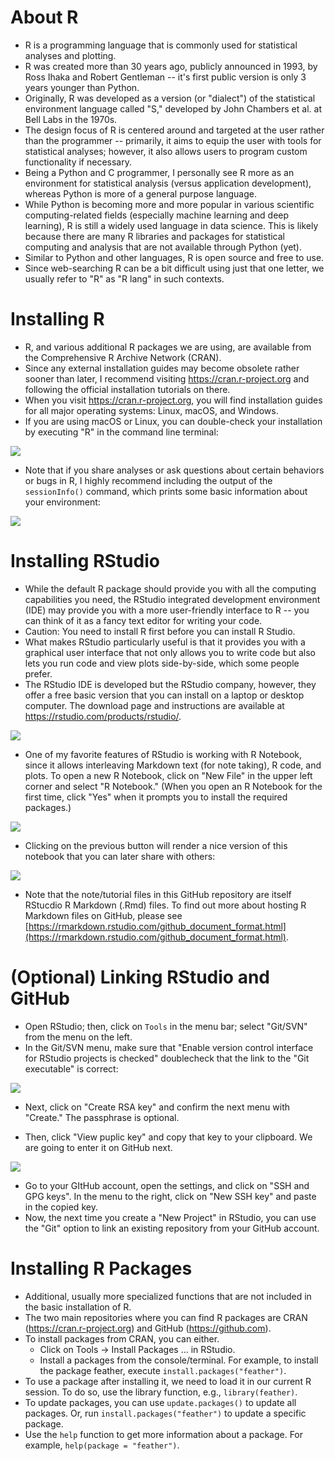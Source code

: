 # About R

- R is a programming language that is commonly used for statistical analyses and plotting.
- R was created more than 30 years ago, publicly announced in 1993, by Ross Ihaka and Robert Gentleman -- it's first public version is only 3 years younger than Python.
- Originally, R was developed as a version (or "dialect") of the statistical environment language called "S," developed by John Chambers et al. at Bell Labs in the 1970s.
- The design focus of R is centered around and targeted at the user rather than the programmer -- primarily, it aims to equip the user with tools for statistical analyses; however, it also allows users to program custom functionality if necessary.
- Being a Python and C programmer, I personally see R more as an environment for statistical analysis (versus application development), whereas Python is more of a general purpose language.
- While Python is becoming more and more popular in various scientific computing-related fields (especially machine learning and deep learning), R is still a widely used language in data science. This is likely because there are many R libraries and packages for statistical computing and analysis that are not available through Python (yet).
- Similar to Python and other languages, R is open source and free to use.
- Since web-searching R can be a bit difficult using just that one letter, we usually refer to "R" as "R lang" in such contexts.

# Installing R

- R, and various additional R packages we are using, are available from the Comprehensive R Archive Network (CRAN).
- Since any external installation guides may become obsolete rather sooner than later, I recommend visiting https://cran.r-project.org and following the official installation tutorials on there.
- When you visit https://cran.r-project.org, you will find installation guides for all major operating systems: Linux, macOS, and Windows.
- If you are using macOS or Linux, you can double-check your installation by executing "R" in the command line terminal:
  

![](images/01/launching-R.png)

- Note that if you share analyses or ask questions about certain behaviors or bugs in R, I highly recommend including the output of the `sessionInfo()` command, which prints some basic information about your environment:

![](images/01/sessioninfo.png)



# Installing RStudio

- While the default R package should provide you with all the computing capabilities you need, the RStudio integrated development environment (IDE) may provide you with a more user-friendly interface to R -- you can think of it as a fancy text editor for writing your code.
- Caution: You need to install R first before you can install R Studio.
- What makes RStudio particularly useful is that it provides you with a graphical user interface that not only allows you to write code but also lets you run code and view plots side-by-side, which some people prefer.
- The RStudio IDE is developed but the RStudio company, however, they offer a free basic version that you can install on a laptop or desktop computer. The download page and instructions are available at https://rstudio.com/products/rstudio/.

![](images/01/R-studio.png)

- One of my favorite features of RStudio is working with R Notebook, since it allows interleaving Markdown text (for note taking), R code, and plots. To open a new R Notebook, click on "New File" in the upper left corner and select "R Notebook." (When you open an R Notebook for the first time, click "Yes" when it prompts you to install the required packages.)

![](images/01/R-notebook.png)

- Clicking on the previous button will render a nice version of this notebook that you can later share with others:

![](images/01/R-notebook-rendered.png)
- Note that the note/tutorial files in this GitHub repository are itself RStucdio R Markdown (.Rmd) files. To find out more about hosting R Markdown files on GitHub, please see [https://rmarkdown.rstudio.com/github_document_format.html](https://rmarkdown.rstudio.com/github_document_format.html).


# (Optional) Linking RStudio and GitHub

- Open RStudio; then, click on `Tools` in the menu bar; select "Git/SVN" from the menu on the left.
- In the Git/SVN menu, make sure that "Enable version control interface for RStudio projects is checked" doublecheck that the link to the "Git executable" is correct:

![](images/01/rstudio-git-svn.png)

- Next, click on "Create RSA key" and confirm the next menu with "Create." The passphrase is optional.

- Then, click "View puplic key" and copy that key to your clipboard. We are going to enter it on GitHub next.

![](images/01/public-key.png)

- Go to your GItHub account, open the settings, and click on "SSH and GPG keys". In the menu to the right, click on "New SSH key" and paste in the copied key.
- Now, the next time you create a "New Project" in RStudio, you can use the "Git" option to link an existing repository from your GitHub account.

# Installing R Packages

- Additional, usually more specialized functions that are not included in the basic installation of R.
- The two main repositories where you can find R packages are CRAN (https://cran.r-project.org) and GitHub (https://github.com).
- To install packages from CRAN, you can either.
  - Click on Tools -> Install Packages ... in RStudio.
  - Install a packages from the console/terminal. For example, to install the package feather, execute `install.packages("feather")`.
- To use a package after installing it, we need to load it in our current R session. To do so, use the library function, e.g., `library(feather)`.
- To update packages, you can use `update.packages()` to update all packages. Or, run `install.packages("feather")`  to update a specific package.
- Use the `help` function to get more information about a package. For example, `help(package = "feather")`.